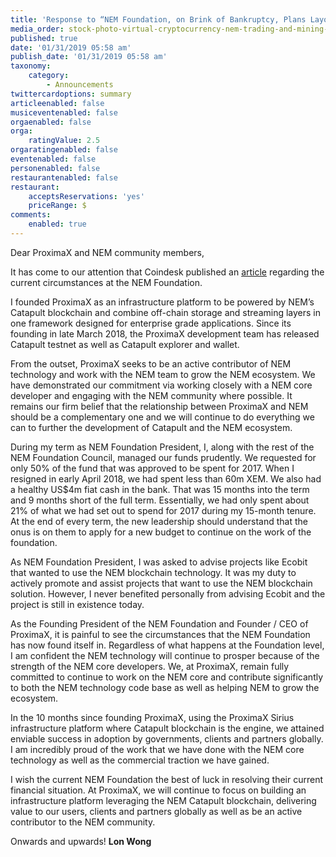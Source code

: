 ```yaml
---
title: 'Response to “NEM Foundation, on Brink of Bankruptcy, Plans Layoffs and Pivot” Article by CoinDesk'
media_order: stock-photo-virtual-cryptocurrency-nem-trading-and-mining-charts-two-images-in-one-1095701216.jpg
published: true
date: '01/31/2019 05:58 am'
publish_date: '01/31/2019 05:58 am'
taxonomy:
    category:
        - Announcements
twittercardoptions: summary
articleenabled: false
musiceventenabled: false
orgaenabled: false
orga:
    ratingValue: 2.5
orgaratingenabled: false
eventenabled: false
personenabled: false
restaurantenabled: false
restaurant:
    acceptsReservations: 'yes'
    priceRange: $
comments:
    enabled: true
---
```


Dear ProximaX and NEM community members,

It has come to our attention that Coindesk published an [article](http://www.coindesk.com/nem-foundation-layoffs-xem-crypto) regarding the current circumstances at the NEM Foundation.

I founded ProximaX as an infrastructure platform to be powered by NEM’s Catapult blockchain and combine off-chain storage and streaming layers in one framework designed for enterprise grade applications. Since its founding in late March 2018, the ProximaX development team has released Catapult testnet as well as Catapult explorer and wallet. 

From the outset, ProximaX seeks to be an active contributor of NEM technology and work with the NEM team to grow the NEM ecosystem. We have demonstrated our commitment via working closely with a NEM core developer and engaging with the NEM community where possible. It remains our firm belief that the relationship between ProximaX and NEM should be a complementary one and we will continue to do everything we can to further the development of Catapult and the NEM ecosystem.  

During my term as NEM Foundation President, I, along with the rest of the NEM Foundation Council, managed our funds prudently. We requested for only 50% of the fund that was approved to be spent for 2017. When I resigned in early April 2018, we had spent less than 60m XEM. We also had a healthy US$4m fiat cash in the bank. That was 15 months into the term and 9 months short of the full term. Essentially, we had only spent about 21% of what we had set out to spend for 2017 during my 15-month tenure. At the end of every term, the new leadership should understand that the onus is on them to apply for a new budget to continue on the work of the foundation.

As NEM Foundation President, I was asked to advise projects like Ecobit that wanted to use the NEM blockchain technology. It was my duty to actively promote and assist projects that want to use the NEM blockchain solution. However, I never benefited personally from advising Ecobit and the project is still in existence today. 

As the Founding President of the NEM Foundation and Founder / CEO of ProximaX, it is painful to see the circumstances that the NEM Foundation has now found itself in. Regardless of what happens at the Foundation level, I am confident the NEM technology will continue to prosper because of the strength of the NEM core developers. We, at ProximaX, remain fully committed to continue to work on the NEM core and contribute significantly to both the NEM technology code base as well as helping NEM to grow the ecosystem.

In the 10 months since founding ProximaX, using the ProximaX Sirius infrastructure platform where Catapult blockchain is the engine, we attained enviable success in adoption by governments, clients and partners globally. I am incredibly proud of the work that we have done with the NEM core technology as well as the commercial traction we have gained. 

I wish the current NEM Foundation the best of luck in resolving their current financial situation. At ProximaX, we will continue to focus on building an infrastructure platform leveraging the NEM Catapult blockchain, delivering value to our users, clients and partners globally as well as be an active contributor to the NEM community.


Onwards and upwards!
**Lon Wong**
